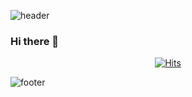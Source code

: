 ![header](https://capsule-render.vercel.app/api?section=header)

### Hi there 👋
<div align=center>
	
  [![Hits](https://hits.seeyoufarm.com/api/count/incr/badge.svg?url=https%3A%2F%2Fgithub.com%2Fzzsza)](https://hits.seeyoufarm.com) 
	
  </div>

![footer](https://capsule-render.vercel.app/api?section=footer)
